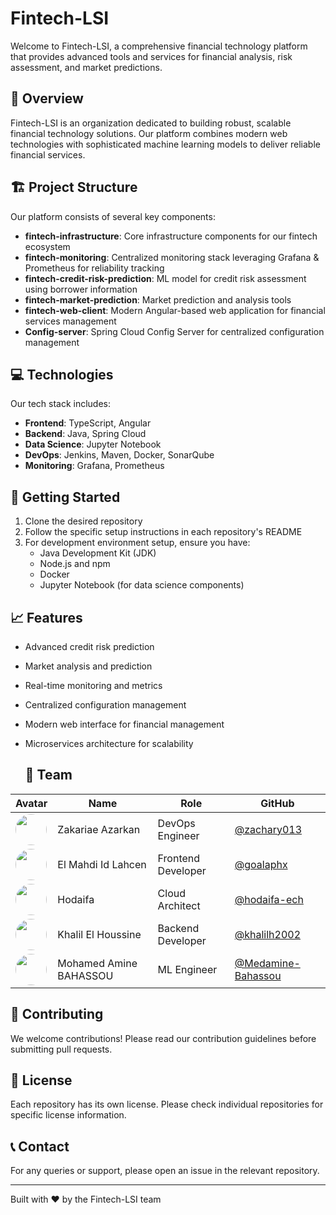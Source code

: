 # Fintech-LSI

Welcome to Fintech-LSI, a comprehensive financial technology platform that provides advanced tools and services for financial analysis, risk assessment, and market predictions.

## 🌟 Overview

Fintech-LSI is an organization dedicated to building robust, scalable financial technology solutions. Our platform combines modern web technologies with sophisticated machine learning models to deliver reliable financial services.

## 🏗 Project Structure

Our platform consists of several key components:

- **fintech-infrastructure**: Core infrastructure components for our fintech ecosystem
- **fintech-monitoring**: Centralized monitoring stack leveraging Grafana & Prometheus for reliability tracking
- **fintech-credit-risk-prediction**: ML model for credit risk assessment using borrower information
- **fintech-market-prediction**: Market prediction and analysis tools
- **fintech-web-client**: Modern Angular-based web application for financial services management
- **Config-server**: Spring Cloud Config Server for centralized configuration management

## 💻 Technologies

Our tech stack includes:

- **Frontend**: TypeScript, Angular
- **Backend**: Java, Spring Cloud
- **Data Science**: Jupyter Notebook
- **DevOps**: Jenkins, Maven, Docker, SonarQube
- **Monitoring**: Grafana, Prometheus

## 🚀 Getting Started

1. Clone the desired repository
2. Follow the specific setup instructions in each repository's README
3. For development environment setup, ensure you have:
   - Java Development Kit (JDK)
   - Node.js and npm
   - Docker
   - Jupyter Notebook (for data science components)

## 📈 Features

- Advanced credit risk prediction
- Market analysis and prediction
- Real-time monitoring and metrics
- Centralized configuration management
- Modern web interface for financial management
- Microservices architecture for scalability


  ## 👥 Team

| Avatar                                                                                                  | Name | Role | GitHub |
|---------------------------------------------------------------------------------------------------------|------|------|--------|
| <img src="https://github.com/zachary013.png" width="50" height="50" style="border-radius: 50%"/>        | Zakariae Azarkan | DevOps Engineer | [@zachary013](https://github.com/zachary013) |
| <img src="https://github.com/goalaphx.png" width="50" height="50" style="border-radius: 50%"/>          | El Mahdi Id Lahcen | Frontend Developer | [@goalaphx](https://github.com/goalaphx) |
| <img src="https://github.com/hodaifa-ech.png" width="50" height="50" style="border-radius: 50%"/>       | Hodaifa | Cloud Architect | [@hodaifa-ech](https://github.com/hodaifa-ech) |
| <img src="https://github.com/khalilh2002.png" width="50" height="50" style="border-radius: 50%"/>       | Khalil El Houssine | Backend Developer | [@khalilh2002](https://github.com/khalilh2002) |
| <img src="https://github.com/Medamine-Bahassou.png" width="50" height="50" style="border-radius: 50%"/> | Mohamed Amine BAHASSOU | ML Engineer | [@Medamine-Bahassou](https://github.com/Medamine-Bahassou) |


## 🤝 Contributing

We welcome contributions! Please read our contribution guidelines before submitting pull requests.

## 📄 License

Each repository has its own license. Please check individual repositories for specific license information.

## 📞 Contact

For any queries or support, please open an issue in the relevant repository.

---

Built with ❤️ by the Fintech-LSI team
